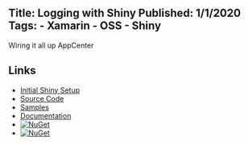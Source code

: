 Title: Logging with Shiny
Published: 1/1/2020
Tags:
    - Xamarin
    - OSS
    - Shiny
---
Wiring it all up
AppCenter

## Links
* [Initial Shiny Setup](introducingshiny)
* [Source Code](https://github.com/shinyorg/shiny)
* [Samples](https://github.com/shinyorg/shinysamples)
* [Documentation](https://shinylib.net)
* [![NuGet](https://img.shields.io/nuget/v/Shiny.Core.svg?maxAge=2592000)](https://www.nuget.org/packages/Shiny.Core/)
* [![NuGet](https://img.shields.io/nuget/v/Shiny.Logging.AppCenter.svg?maxAge=2592000)](https://www.nuget.org/packages/Shiny.Logging.AppCenter/)